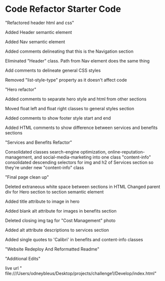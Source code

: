 # Code Refactor Starter Code


"Refactored header html and css"

Added Header semantic element

Added Nav semantic element

Added comments delineating that this is the Navigation section

Eliminated "Header" class. Path from Nav element does the same thing

Add comments to delineate general CSS styles

Removed "list-style-type" property as it doesn't affect code

"Hero refactor"

Added comments to separate hero style and html from other sections

Moved float left and float right classes to general styles section

Added comments to show footer style start and end

Added HTML comments to show difference between services and benefits sections

"Services and Benefits Refactor"

Consolidated classes search-engine optimization, online-reputation-management, and social-media-marketing into one class "content-info"
consolidated descending selectors for img and h2 of Services section so they're under new "content-info" class

 "Final page clean up"

Deleted extraneous white space between sections in HTML
Changed parent div for Hero section to section semantic element

Added title attribute to image in hero

Added blank alt attribute for images in benefits section

Deleted closing img tag for "Cost Management" photo

Added alt attribute descriptions to services section

Added single quotes to 'Calibri' in benefits and content-info classes

"Website Redeploy And Reformatted Readme"

 "Additional Edits"

live  url " file:///Users/odneybleus/Desktop/projects/challenge1/Develop/index.html"